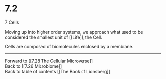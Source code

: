 # 7.2
7 Cells

Moving up into higher order systems, we approach what used to be considered the smallest unit of [[Life]], the Cell. 

Cells are composed of biomolecules enclosed by a membrane. 

___

Forward to [[7.28 The Cellular Microverse]]                    
Back to [[7.26 Microbiome]]                    
Back to table of contents [[The Book of Lionsberg]]  

